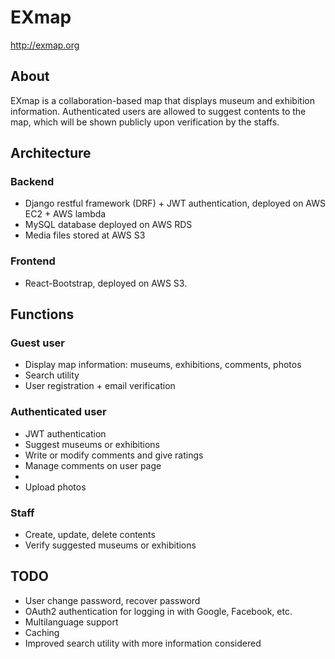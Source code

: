 # EXmap
http://exmap.org </br>
## About
EXmap is a collaboration-based map that displays museum and exhibition information. Authenticated users are allowed to suggest contents to the map, which will be shown publicly upon verification by the staffs.

## Architecture
### Backend
<ul>
    <li>Django restful framework (DRF) + JWT authentication, deployed on AWS EC2 + AWS lambda</li>
    <li>MySQL database deployed on AWS RDS</li>
    <li>Media files stored at AWS S3</li>
</ul>

### Frontend
<ul>
    <li>React-Bootstrap, deployed on AWS S3.</li>
</ul>

## Functions
### Guest user
<ul>
    <li>Display map information: museums, exhibitions, comments, photos</li>
    <li>Search utility</li>
    <li>User registration + email verification</li>
</ul>

### Authenticated user
<ul>
    <li>JWT authentication</li>
    <li>Suggest museums or exhibitions</li>
    <li>Write or modify comments and give ratings</li>
    <li>Manage comments on user page<li>
    <li>Upload photos</li>
</ul>

### Staff
<ul>
    <li>Create, update, delete contents</li>
    <li>Verify suggested museums or exhibitions</li>
</ul>

## TODO
<ul>
    <li>User change password, recover password</li>
    <li>OAuth2 authentication for logging in with Google, Facebook, etc.</li>
    <li>Multilanguage support</li>
    <li>Caching</li>
    <li>Improved search utility with more information considered</li>
</ul>